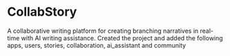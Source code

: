 # CollabStory
A collaborative writing platform for creating branching narratives in real-time with AI writing assistance.
Created the project and added the following apps, users, stories, collaboration, ai_assistant and community
